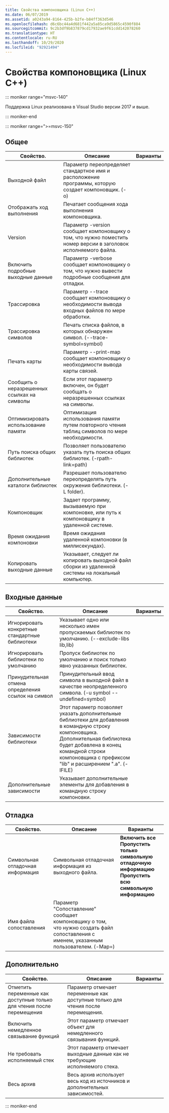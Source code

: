 ```yaml
---
title: Свойства компоновщика (Linux C++)
ms.date: 06/07/2019
ms.assetid: a0243a94-8164-425b-b2fe-b84ff363d546
ms.openlocfilehash: d6c6bc44a4d681f442a5a85ca9d5865c4590f884
ms.sourcegitcommit: 9c2b3df9b837879cd17932ae9f61cdd142078260
ms.translationtype: HT
ms.contentlocale: ru-RU
ms.lasthandoff: 10/29/2020
ms.locfileid: "92921494"
---
```

# <a name="linker-properties-linux-c"></a>Свойства компоновщика (Linux C++)

::: moniker range="msvc-140"

Поддержка Linux реализована в Visual Studio версии 2017 и выше.

::: moniker-end

::: moniker range=">=msvc-150"

## <a name="general"></a>Общее

| Свойство. | Описание | Варианты |
|--|--|--|
| Выходной файл | Параметр переопределяет стандартное имя и расположение программы, которую создает компоновщик. (-o) |
| Отображать ход выполнения | Печатает сообщения хода выполнения компоновщика. |
| Version | Параметр -version сообщает компоновщику о том, что нужно поместить номер версии в заголовок исполняемого файла. |
| Включить подробные выходные данные | Параметр -verbose сообщает компоновщику о том, что нужно вывести подробные сообщения для отладки. |
| Трассировка | Параметр --trace сообщает компоновщику о необходимости вывода входных файлов по мере обработки. |
| Трассировка символов | Печать списка файлов, в которых обнаружен символ. (--trace-symbol=symbol) |
| Печать карты | Параметр --print-map сообщает компоновщику о необходимости вывода карты связей. |
| Сообщить о неразрешенных ссылках на символы | Если этот параметр включен, он будет сообщать о неразрешенных ссылках на символы. |
| Оптимизировать использование памяти | Оптимизация использования памяти путем повторного чтения таблиц символов по мере необходимости. |
| Путь поиска общих библиотек | Позволяет пользователю указать путь поиска общих библиотек. (-rpath-link=path) |
| Дополнительные каталоги библиотек | Разрешает пользователю переопределять путь окружения библиотеки. (-L folder). |
| Компоновщик | Задает программу, вызываемую при компоновке, или путь к компоновщику в удаленной системе. |
| Время ожидания компоновки | Время ожидания удаленной компоновки (в миллисекундах). |
| Копировать выходные данные | Указывает, следует ли копировать выходной файл сборки из удаленной системы на локальный компьютер. |

## <a name="input"></a>Входные данные

| Свойство. | Описание | Варианты |
|--|--|--|
| Игнорировать конкретные стандартные библиотеки | Указывает одно или несколько имен пропускаемых библиотек по умолчанию. (--exclude-libs lib,lib) |
| Игнорировать библиотеки по умолчанию | Пропуск библиотек по умолчанию и поиск только явно указанных библиотек. |
| Принудительная отмена определения ссылок на символ | Принудительный ввод символа в выходной файл в качестве неопределенного символа. (-u symbol --undefined=symbol) |
| Зависимости библиотеки | Этот параметр позволяет указать дополнительные библиотеки для добавления в командную строку компоновщика. Дополнительная библиотека будет добавлена в конец командной строки компоновщика с префиксом "lib" и расширением ".a".  (-lFILE) |
| Дополнительные зависимости | Указывает дополнительные элементы для добавления в командную строку компоновки. |

## <a name="debugging"></a>Отладка

| Свойство. | Описание | Варианты |
|--|--|--|
| Символьная отладочная информация | Символьная отладочная информация из выходного файла. | **Включить все**<br>**Пропустить только символьную отладочную информацию**<br>**Пропустить всю символьную информацию**<br> |
| Имя файла сопоставления | Параметр "Сопоставление" сообщает компоновщику о том, что нужно создать файл сопоставления с именем, указанным пользователем. (-Map=) |

## <a name="advanced"></a>Дополнительно

| Свойство. | Описание | Варианты |
|--|--|--|
| Отметить переменные как доступные только для чтения после перемещения | Параметр отмечает переменные как доступные только для чтения после перемещения. |
| Включить немедленное связывание функций | Этот параметр отмечает объект для немедленного связывания функций. |
| Не требовать исполняемый стек | Этот параметр отмечает выходные данные как не требующие исполняемого стека. |
| Весь архив | Весь архив использует весь код из источников и дополнительных зависимостей. |

::: moniker-end
